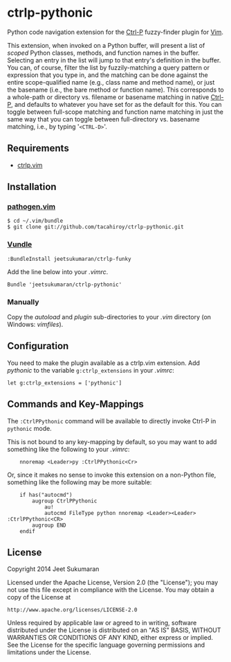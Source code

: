 ctrlp-pythonic
==============

Python code navigation extension for the [Ctrl-P](https://github.com/kien/ctrlp.vim) fuzzy-finder plugin for [Vim](http://www.vim.org).

This extension, when invoked on a Python buffer, will present a list of
*scoped* Python classes, methods, and function names in the buffer. Selecting
an entry in the list will jump to that entry's definition in the buffer. You
can, of course, filter the list by fuzzily-matching a query pattern or
expression that you type in, and the matching can be done against the entire
scope-qualified name (e.g., class name and method name), or just the basename
(i.e., the bare method or function name). This corresponds to a whole-path or
directory vs. filename or basename matching in native
[Ctrl-P](https://github.com/kien/ctrlp.vim), and defaults to whatever you have
set for as the default for this. You can toggle between full-scope matching and
function name matching in just the same way that you can toggle between
full-directory vs. basename matching, i.e., by typing '``<CTRL-D>``'.


Requirements
------------

- [ctrlp.vim](https://github.com/kien/ctrlp.vim)


Installation
------------

### [pathogen.vim](https://github.com/tpope/vim-pathogen)

    $ cd ~/.vim/bundle
    $ git clone git://github.com/tacahiroy/ctrlp-pythonic.git


### [Vundle](https://github.com/gmarik/vundle.git)

    :BundleInstall jeetsukumaran/ctrlp-funky

Add the line below into your _.vimrc_.

    Bundle 'jeetsukumaran/ctrlp-pythonic'

### Manually

Copy the _autoload_ and _plugin_ sub-directories to your _.vim_ directory (on
Windows: _vimfiles_).

Configuration
-------------

You need to make the plugin available as a ctrlp.vim extension. Add *pythonic* to the variable `g:ctrlp_extensions` in your _.vimrc_:

    let g:ctrlp_extensions = ['pythonic']

Commands and Key-Mappings
-------------------------

The `:CtrlPPythonic` command will be available to directly invoke Ctrl-P in `pythonic` mode.

This is not bound to any key-mapping by default, so you may want to add
something like the following to your _.vimrc_:

```
    nnoremap <Leader>py :CtrlPPythonic<Cr>
```

Or, since it makes no sense to invoke this extension on a non-Python file,
something like the following may be more suitable:

```
    if has("autocmd")
        augroup CtrlPPythonic
            au!
            autocmd FileType python nnoremap <Leader><Leader> :CtrlPPythonic<CR>
        augroup END
    endif
```

License
-------

Copyright 2014 Jeet Sukumaran

Licensed under the Apache License, Version 2.0 (the "License");
you may not use this file except in compliance with the License.
You may obtain a copy of the License at

    http://www.apache.org/licenses/LICENSE-2.0

Unless required by applicable law or agreed to in writing, software
distributed under the License is distributed on an "AS IS" BASIS,
WITHOUT WARRANTIES OR CONDITIONS OF ANY KIND, either express or implied.
See the License for the specific language governing permissions and
limitations under the License.
